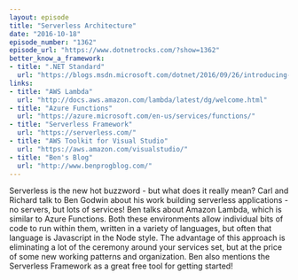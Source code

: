 ```yaml
---
layout: episode
title: "Serverless Architecture"
date: "2016-10-18"
episode_number: "1362"
episode_url: "https://www.dotnetrocks.com/?show=1362"
better_know_a_framework:
- title: ".NET Standard"
  url: "https://blogs.msdn.microsoft.com/dotnet/2016/09/26/introducing-net-standard/"
links:
- title: "AWS Lambda"
  url: "http://docs.aws.amazon.com/lambda/latest/dg/welcome.html"
- title: "Azure Functions"
  url: "https://azure.microsoft.com/en-us/services/functions/"
- title: "Serverless Framework"
  url: "https://serverless.com/"
- title: "AWS Toolkit for Visual Studio"
  url: "https://aws.amazon.com/visualstudio/"
- title: "Ben's Blog"
  url: "http://www.benprogblog.com/"
---
```


Serverless is the new hot buzzword - but what does it really mean? Carl and Richard talk to Ben Godwin about his work building serverless applications - no servers, but lots of services! Ben talks about Amazon Lambda, which is similar to Azure Functions. Both these environments allow individual bits of code to run within them, written in a variety of languages, but often that language is Javascript in the Node style. The advantage of this approach is eliminating a lot of the ceremony around your services set, but at the price of some new working patterns and organization. Ben also mentions the Serverless Framework as a great free tool for getting started!
